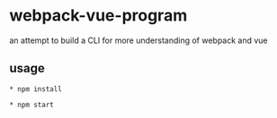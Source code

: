 # webpack-vue-program
an attempt to build a CLI for more understanding of  webpack and vue

## usage
```
* npm install
```
```
* npm start
```
